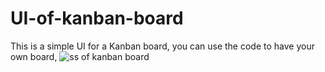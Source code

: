 # UI-of-kanban-board
This is a simple UI for a Kanban board, you can use the code to have your own board, 
![ss of kanban board](https://github.com/user-attachments/assets/68bd59ea-6d59-4025-9cfc-c4354701a8be)
